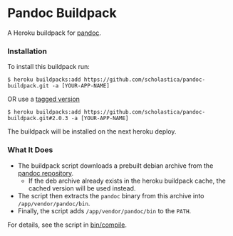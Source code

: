 # Pandoc Buildpack

A Heroku buildpack for [pandoc](http://pandoc.org).

### Installation

To install this buildpack run:
```
$ heroku buildpacks:add https://github.com/scholastica/pandoc-buildpack.git -a [YOUR-APP-NAME]
```

OR use a [tagged version](https://github.com/scholastica/pandoc-buildpack/releases)

```
$ heroku buildpacks:add https://github.com/scholastica/pandoc-buildpack.git#2.0.3 -a [YOUR-APP-NAME]
```

The buildpack will be installed on the next heroku deploy.


### What It Does

* The buildpack script downloads a prebuilt debian archive
from the [pandoc repository](https://github.com/jgm/pandoc/releases).
    * If the deb archive already exists in the heroku buildpack cache, the cached
    version will be used instead.
* The script then extracts the `pandoc` binary from this archive into `/app/vendor/pandoc/bin`.
* Finally, the script adds `/app/vendor/pandoc/bin` to the `PATH`.

For details, see the script in [bin/compile](,/bin/compile).
